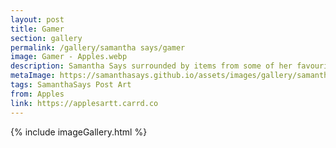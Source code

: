 ```yaml
---
layout: post
title: Gamer
section: gallery
permalink: /gallery/samantha says/gamer
image: Gamer - Apples.webp
description: Samantha Says surrounded by items from some of her favourite games. Commissioned from Apples.
metaImage: https://samanthasays.github.io/assets/images/gallery/samantha says/Gamer - Apples.webp
tags: SamanthaSays Post Art
from: Apples
link: https://applesartt.carrd.co
---
```

{% include imageGallery.html %}